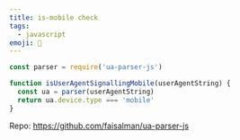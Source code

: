```yaml
---
title: is-mobile check
tags:
  - javascript
emoji: 📱
---
```


```js
const parser = require('ua-parser-js')

function isUserAgentSignallingMobile(userAgentString) {
  const ua = parser(userAgentString)
  return ua.device.type === 'mobile'
}
```

Repo: https://github.com/faisalman/ua-parser-js
